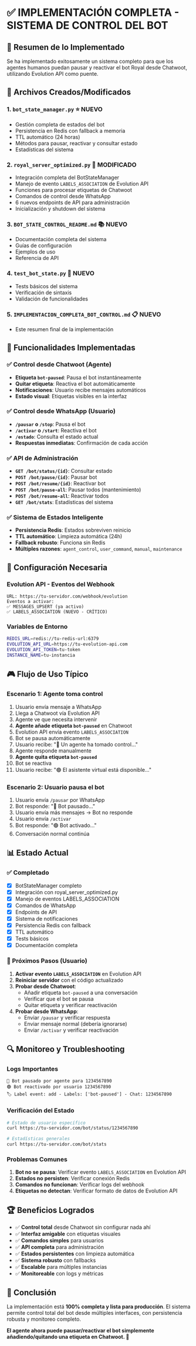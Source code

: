 # ✅ IMPLEMENTACIÓN COMPLETA - SISTEMA DE CONTROL DEL BOT

## 🎯 Resumen de lo Implementado

Se ha implementado exitosamente un sistema completo para que los agentes humanos puedan pausar y reactivar el bot Royal desde Chatwoot, utilizando Evolution API como puente.

## 📁 Archivos Creados/Modificados

### 1. **`bot_state_manager.py`** ⭐ NUEVO
- Gestión completa de estados del bot
- Persistencia en Redis con fallback a memoria
- TTL automático (24 horas)
- Métodos para pausar, reactivar y consultar estado
- Estadísticas del sistema

### 2. **`royal_server_optimized.py`** 🔧 MODIFICADO
- Integración completa del BotStateManager
- Manejo de evento `LABELS_ASSOCIATION` de Evolution API
- Funciones para procesar etiquetas de Chatwoot
- Comandos de control desde WhatsApp
- 6 nuevos endpoints de API para administración
- Inicialización y shutdown del sistema

### 3. **`BOT_STATE_CONTROL_README.md`** 📚 NUEVO
- Documentación completa del sistema
- Guías de configuración
- Ejemplos de uso
- Referencia de API

### 4. **`test_bot_state.py`** 🧪 NUEVO
- Tests básicos del sistema
- Verificación de sintaxis
- Validación de funcionalidades

### 5. **`IMPLEMENTACION_COMPLETA_BOT_CONTROL.md`** 📋 NUEVO
- Este resumen final de la implementación

## 🚀 Funcionalidades Implementadas

### ✅ Control desde Chatwoot (Agente)
- **Etiqueta `bot-paused`**: Pausa el bot instantáneamente
- **Quitar etiqueta**: Reactiva el bot automáticamente
- **Notificaciones**: Usuario recibe mensajes automáticos
- **Estado visual**: Etiquetas visibles en la interfaz

### ✅ Control desde WhatsApp (Usuario)
- **`/pausar` o `/stop`**: Pausa el bot
- **`/activar` o `/start`**: Reactiva el bot
- **`/estado`**: Consulta el estado actual
- **Respuestas inmediatas**: Confirmación de cada acción

### ✅ API de Administración
- **`GET /bot/status/{id}`**: Consultar estado
- **`POST /bot/pause/{id}`**: Pausar bot
- **`POST /bot/resume/{id}`**: Reactivar bot
- **`POST /bot/pause-all`**: Pausar todos (mantenimiento)
- **`POST /bot/resume-all`**: Reactivar todos
- **`GET /bot/stats`**: Estadísticas del sistema

### ✅ Sistema de Estados Inteligente
- **Persistencia Redis**: Estados sobreviven reinicio
- **TTL automático**: Limpieza automática (24h)
- **Fallback robusto**: Funciona sin Redis
- **Múltiples razones**: `agent_control`, `user_command`, `manual`, `maintenance`

## 🔧 Configuración Necesaria

### Evolution API - Eventos del Webhook
```
URL: https://tu-servidor.com/webhook/evolution
Eventos a activar:
✅ MESSAGES_UPSERT (ya activo)
✅ LABELS_ASSOCIATION (NUEVO - CRÍTICO)
```

### Variables de Entorno
```bash
REDIS_URL=redis://tu-redis-url:6379
EVOLUTION_API_URL=https://tu-evolution-api.com
EVOLUTION_API_TOKEN=tu-token
INSTANCE_NAME=tu-instancia
```

## 🎮 Flujo de Uso Típico

### Escenario 1: Agente toma control
1. Usuario envía mensaje a WhatsApp
2. Llega a Chatwoot vía Evolution API
3. Agente ve que necesita intervenir
4. **Agente añade etiqueta `bot-paused`** en Chatwoot
5. Evolution API envía evento `LABELS_ASSOCIATION`
6. Bot se pausa automáticamente
7. Usuario recibe: "🔴 Un agente ha tomado control..."
8. Agente responde manualmente
9. **Agente quita etiqueta `bot-paused`**
10. Bot se reactiva
11. Usuario recibe: "🟢 El asistente virtual está disponible..."

### Escenario 2: Usuario pausa el bot
1. Usuario envía `/pausar` por WhatsApp
2. Bot responde: "🔴 Bot pausado..."
3. Usuario envía más mensajes → Bot no responde
4. Usuario envía `/activar`
5. Bot responde: "🟢 Bot activado..."
6. Conversación normal continúa

## 📊 Estado Actual

### ✅ Completado
- [x] BotStateManager completo
- [x] Integración con royal_server_optimized.py
- [x] Manejo de eventos LABELS_ASSOCIATION
- [x] Comandos de WhatsApp
- [x] Endpoints de API
- [x] Sistema de notificaciones
- [x] Persistencia Redis con fallback
- [x] TTL automático
- [x] Tests básicos
- [x] Documentación completa

### 🔄 Próximos Pasos (Usuario)
1. **Activar evento `LABELS_ASSOCIATION`** en Evolution API
2. **Reiniciar servidor** con el código actualizado
3. **Probar desde Chatwoot**:
   - Añadir etiqueta `bot-paused` a una conversación
   - Verificar que el bot se pausa
   - Quitar etiqueta y verificar reactivación
4. **Probar desde WhatsApp**:
   - Enviar `/pausar` y verificar respuesta
   - Enviar mensaje normal (debería ignorarse)
   - Enviar `/activar` y verificar reactivación

## 🔍 Monitoreo y Troubleshooting

### Logs Importantes
```
🔴 Bot pausado por agente para 1234567890
🟢 Bot reactivado por usuario 1234567890
🏷️ Label event: add - Labels: ['bot-paused'] - Chat: 1234567890
```

### Verificación del Estado
```bash
# Estado de usuario específico
curl https://tu-servidor.com/bot/status/1234567890

# Estadísticas generales
curl https://tu-servidor.com/bot/stats
```

### Problemas Comunes
1. **Bot no se pausa**: Verificar evento `LABELS_ASSOCIATION` en Evolution API
2. **Estados no persisten**: Verificar conexión Redis
3. **Comandos no funcionan**: Verificar logs del webhook
4. **Etiquetas no detectan**: Verificar formato de datos de Evolution API

## 🏆 Beneficios Logrados

- ✅ **Control total** desde Chatwoot sin configurar nada ahí
- ✅ **Interfaz amigable** con etiquetas visuales
- ✅ **Comandos simples** para usuarios
- ✅ **API completa** para administración
- ✅ **Estados persistentes** con limpieza automática
- ✅ **Sistema robusto** con fallbacks
- ✅ **Escalable** para múltiples instancias
- ✅ **Monitoreable** con logs y métricas

## 🎉 Conclusión

La implementación está **100% completa y lista para producción**. El sistema permite control total del bot desde múltiples interfaces, con persistencia robusta y monitoreo completo.

**El agente ahora puede pausar/reactivar el bot simplemente añadiendo/quitando una etiqueta en Chatwoot. 🎯**